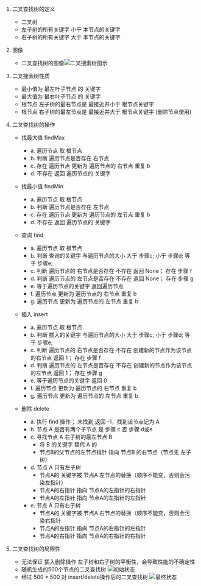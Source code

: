 1. 二叉查找树的定义
    - 二叉树
    - 左子树的所有关键字 小于 本节点的关键字
    - 右子树的所有关键字 大于 本节点的关键字

2. 图像
    - 二叉查找树的图像![二叉搜索树图示](http://image.sprinkle.top/image/tree/binary_search_tree.gif)
    
3. 二叉搜索树性质
    - 最小值为 最左叶子节点 的 关键字
    - 最大值为 最右叶子节点 的 关键字
    - 根节点 左子树的最右节点是 最接近并小于 根节点关键字
    - 根节点 右子树的最左节点是 最接近并大于 根节点关键字 (删除节点使用)
    
4. 二叉查找树的操作
    - 找最大值 findMax
        - a. 遍历节点 取 根节点
        - b. 判断 遍历节点是否存在 右节点
        - c. 存在 遍历节点 更新为 遍历节点的 右节点 重复 b
        - d. 不存在 返回 遍历节点的 关键字
        
    - 找最小值 findMin
        - a. 遍历节点 取 根节点
        - b. 判断 遍历节点是否存在 左节点
        - c. 存在 遍历节点 更新为 遍历节点的 左节点 重复 b
        - d. 不存在 返回 遍历节点的 关键字
        
    - 查询 find
        - a. 遍历节点 取 根节点
        - b. 判断 查询的关键字 与遍历节点的大小 大于 步骤c; 小于 步骤d; 等于 步骤e;
        - c. 判断 遍历节点的 右节点是否存在 不存在 返回 None； 存在 步骤 f
        - d. 判断 遍历节点的 左节点是否存在 不存在 返回 None； 存在 步骤 g
        - e. 等于遍历节点的关键字 返回遍历节点
        - f. 遍历节点 更新为 遍历节点的 右节点 重复 b
        - g. 遍历节点 更新为 遍历节点的 左节点 重复 b
        
    - 插入 insert
        - a. 遍历节点 取 根节点
        - b. 判断 插入的关键字 与遍历节点的大小 大于 步骤c; 小于 步骤d; 等于 步骤e;
        - c. 判断 遍历节点的 右节点是否存在 不存在 创建新的节点作为该节点的右节点 返回 1； 存在 步骤 f
        - d. 判断 遍历节点的 左节点是否存在 不存在 创建新的节点作为该节点的左节点 返回 1； 存在 步骤 g
        - e. 等于遍历节点的关键字 返回 0
        - f. 遍历节点 更新为 遍历节点的 右节点 重复 b
        - g. 遍历节点 更新为 遍历节点的 左节点 重复 b
        
    - 删除 delete
        - a. 执行 find 操作； 未找到 返回 -1，找到该节点记为 A
        - b. 节点 A 是否有两个子节点 是 步骤 c  否 步骤 d或e
        - c. 寻找节点 A 右子树的最左节点 B
            - 将 B 的关键字 替代 A 的
            - 节点B的父节点的左节点指针 指向 节点B 的右节点（节点无 左子树）
        - d. 节点 A 只有左子树 
            - 节点A的 关键字被 节点A 左节点的替换（顺序不能变，否则会污染左指针）
            - 节点A的右指针 指向 节点A的左指针的右指针
            - 节点A的左指针 指向 节点A的左指针的左指针
        - e. 节点 A 只有右子树 
            - 节点A的 关键字被 节点A 右节点的替换（顺序不能变，否则会污染右指针
            - 节点A的左指针 指向 节点A的右指针的左指针
            - 节点A的右指针 指向 节点A的右指针的右指针
            
5. 二叉查找树的局限性
    - 无法保证 插入删除操作 左子树和右子树的平衡性，会导致性能的不确定性
    - 随机生成的500个节点的二叉查找树 ![初始状态](http://image.sprinkle.top/image/tree/init_binary_search_tree.png)
    - 经过 500 * 500 对 insert/delete操作后的二叉查找树 ![最终状态](http://image.sprinkle.top/image/tree/250k_operation_binary_search_tree.png)
            